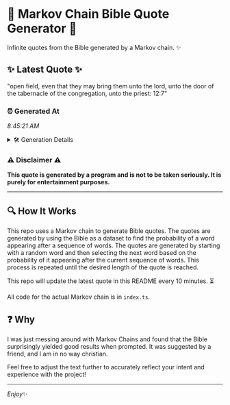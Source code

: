 # 📖 Markov Chain Bible Quote Generator 📖

Infinite quotes from the Bible generated by a Markov chain. ✨

## ✨ Latest Quote ✨
"open field, even that they may bring them unto the lord, unto the door of the tabernacle of the congregation, unto the priest: 12:7"

### ⏰ Generated At
*8:45:21 AM*

<details>
    <summary>🛠️ Generation Details</summary>
    <p>
        <strong>🌱 Seed:</strong> open<br>
        <strong>🔄 Iterations:</strong> 23<br>
        <strong>📜 Context History:</strong><br>[ open ]: field,<br>[ open, field, ]: even<br>[ open, field,, even ]: that<br>[ open, field,, even, that ]: they<br>[ open, field,, even, that, they ]: may<br>[ open, field,, even, that, they, may ]: bring<br>[ field,, even, that, they, may, bring ]: them<br>[ even, that, they, may, bring, them ]: unto<br>[ that, they, may, bring, them, unto ]: the<br>[ they, may, bring, them, unto, the ]: lord,<br>[ may, bring, them, unto, the, lord, ]: unto<br>[ bring, them, unto, the, lord,, unto ]: the<br>[ them, unto, the, lord,, unto, the ]: door<br>[ unto, the, lord,, unto, the, door ]: of<br>[ the, lord,, unto, the, door, of ]: the<br>[ lord,, unto, the, door, of, the ]: tabernacle<br>[ unto, the, door, of, the, tabernacle ]: of<br>[ the, door, of, the, tabernacle, of ]: the<br>[ door, of, the, tabernacle, of, the ]: congregation,<br>[ of, the, tabernacle, of, the, congregation, ]: unto<br>[ the, tabernacle, of, the, congregation,, unto ]: the<br>[ tabernacle, of, the, congregation,, unto, the ]: priest:<br>[ of, the, congregation,, unto, the, priest: ]: 12:7<br>
    </p>
</details>

### ⚠️ Disclaimer ⚠️
**This quote is generated by a program and is not to be taken seriously. It is purely for entertainment purposes.**

---

## 🔍 How It Works

This repo uses a Markov chain to generate Bible quotes. The quotes are generated by using the Bible as a dataset to find the probability of a word appearing after a sequence of words. The quotes are generated by starting with a random word and then selecting the next word based on the probability of it appearing after the current sequence of words. This process is repeated until the desired length of the quote is reached.

This repo will update the latest quote in this README every 10 minutes. ⏳

All code for the actual Markov chain is in `index.ts`.

## ❓ Why

I was just messing around with Markov Chains and found that the Bible surprisingly yielded good results when prompted. 
It was suggested by a friend, and I am in no way christian.

Feel free to adjust the text further to accurately reflect your intent and experience with the project!

---

*Enjoy*✨
